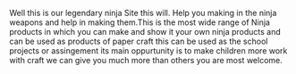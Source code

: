Well this is our legendary ninja Site this will. Help you making in the ninja weapons and help in making them.This is the most wide range of Ninja products in which you can make and show it your own ninja products and can be used as products of paper craft this can be used as the school projects or assingement its main oppurtunity is to make children more work with craft we can give you much more than others you are most welcome.
